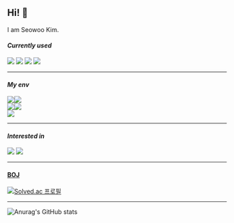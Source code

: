 ## Hi! :walking:
I am Seowoo Kim. 


#### *Currently used*
<img src="https://img.shields.io/badge/Typescript-3178C6?style=flat-square&logo=Typescript&logoColor=white"/>
<img src="https://img.shields.io/badge/C-A8B9CC?style=flat-square&logo=C&logoColor=white"/>
<img src="https://img.shields.io/badge/C++-00599C?style=flat-square&logo=C%2B%2B&logoColor=white"/>
<img src="https://img.shields.io/badge/Python-3776AB?style=flat-square&logo=Python&logoColor=white"/>
  

***
#### *My env*
<img src="https://img.shields.io/badge/mac-os?style=flat&logo=apple&logoColor=white&labelColor=black&color=black"/><img src="https://img.shields.io/badge/Ubuntu-E95420?style=flat&logo=Ubuntu&logoColor=white"/><br/>
<img src="https://img.shields.io/badge/PyCharm-000000?style=flate&logo=PyCharm&logoColor=white"/><img src="https://img.shields.io/badge/Visual Studio Code-007ACC?style=flat&logo=VSCode&logoColor=white"/><br/>
<img src="https://img.shields.io/badge/node-js?style=flat&logo=nodedotjs&logoColor=white"/>
  

***
#### *Interested in*
<img src="https://img.shields.io/badge/django-092E20?style=flat-square&logo=django&logoColor=white"/>
<img src="https://img.shields.io/badge/Swift-F05138?style=flat-square&logo=Swift&logoColor=white"/>
    

***
#### [BOJ](https://www.acmicpc.net/)
[![Solved.ac 프로필](http://mazassumnida.wtf/api/v2/generate_badge?boj=sw31004)](https://solved.ac/sw31004)
***    



![Anurag's GitHub stats](https://github-readme-stats.vercel.app/api?username=seo-wo&theme=blue-green&show_icons=true)
